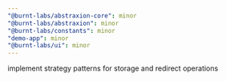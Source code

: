 ```yaml
---
"@burnt-labs/abstraxion-core": minor
"@burnt-labs/abstraxion": minor
"@burnt-labs/constants": minor
"demo-app": minor
"@burnt-labs/ui": minor
---
```


implement strategy patterns for storage and redirect operations
